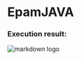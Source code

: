 # EpamJAVA

### Execution result:

![markdown logo](https://sun9-17.userapi.com/impg/pu5GwSEdY0VthK-9MygwjcaQZBdB78mGvL_kcw/78NfPS06k3k.jpg?size=1970x668&quality=96&proxy=1&sign=5f04a2e023ba8f2e3758976f5cc50561&type=album)

